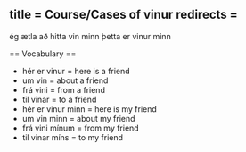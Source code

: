 title = Course/Cases of vinur
redirects =
---

ég ætla að hitta vin minn
þetta er vinur minn


== Vocabulary ==

* hér er vinur = here is a friend
* um vin = about a friend
* frá vini = from a friend
* til vinar = to a friend
* hér er vinur minn = here is my friend
* um vin minn = about my friend
* frá vini mínum = from my friend
* til vinar míns = to my friend